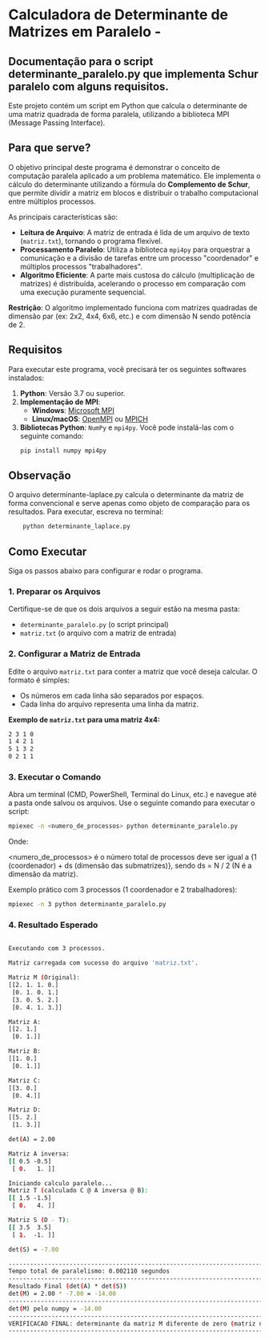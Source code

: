# Calculadora de Determinante de Matrizes em Paralelo - 
## Documentação para o script determinante_paralelo.py que implementa Schur paralelo com alguns requisitos.

Este projeto contém um script em Python que calcula o determinante de uma matriz quadrada de forma paralela, utilizando a biblioteca MPI (Message Passing Interface).

## Para que serve?

O objetivo principal deste programa é demonstrar o conceito de computação paralela aplicado a um problema matemático. Ele implementa o cálculo do determinante utilizando a fórmula do **Complemento de Schur**, que permite dividir a matriz em blocos e distribuir o trabalho computacional entre múltiplos processos.

As principais características são:
- **Leitura de Arquivo**: A matriz de entrada é lida de um arquivo de texto (`matriz.txt`), tornando o programa flexível.
- **Processamento Paralelo**: Utiliza a biblioteca `mpi4py` para orquestrar a comunicação e a divisão de tarefas entre um processo "coordenador" e múltiplos processos "trabalhadores".
- **Algoritmo Eficiente**: A parte mais custosa do cálculo (multiplicação de matrizes) é distribuída, acelerando o processo em comparação com uma execução puramente sequencial.

**Restrição**: O algoritmo implementado funciona com matrizes quadradas de dimensão par (ex: 2x2, 4x4, 6x6, etc.) e com dimensão N sendo potência de 2.

## Requisitos

Para executar este programa, você precisará ter os seguintes softwares instalados:

1.  **Python**: Versão 3.7 ou superior.
2.  **Implementação de MPI**:
    - **Windows**: [Microsoft MPI](https://learn.microsoft.com/en-us/message-passing-interface/microsoft-mpi)
    - **Linux/macOS**: [OpenMPI](https://www.open-mpi.org/) ou [MPICH](https://www.mpich.org/)
3.  **Bibliotecas Python**: `NumPy` e `mpi4py`. Você pode instalá-las com o seguinte comando:
    ```bash
    pip install numpy mpi4py
    ```
## Observação

O arquivo determinante-laplace.py calcula o determinante da matriz de forma convencional e serve apenas como objeto de comparação para os resultados. Para executar, escreva no terminal:
```bash
    python determinante_laplace.py
```
## Como Executar

Siga os passos abaixo para configurar e rodar o programa.

### 1. Preparar os Arquivos

Certifique-se de que os dois arquivos a seguir estão na mesma pasta:
- `determinante_paralelo.py` (o script principal)
- `matriz.txt` (o arquivo com a matriz de entrada)

### 2. Configurar a Matriz de Entrada

Edite o arquivo `matriz.txt` para conter a matriz que você deseja calcular. O formato é simples:
- Os números em cada linha são separados por espaços.
- Cada linha do arquivo representa uma linha da matriz.

**Exemplo de `matriz.txt` para uma matriz 4x4:**
```bash
2 3 1 0
1 4 2 1
5 1 3 2
0 2 1 1
```

### 3. Executar o Comando

Abra um terminal (CMD, PowerShell, Terminal do Linux, etc.) e navegue até a pasta onde salvou os arquivos. Use o seguinte comando para executar o script:

```bash
mpiexec -n <numero_de_processos> python determinante_paralelo.py
```
Onde:

<numero_de_processos> é o número total de processos deve ser igual a {1 (coordenador) + ds (dimensão das submatrizes)}, sendo ds = N / 2 (N é a dimensão da matriz).

Exemplo prático com 3 processos (1 coordenador e 2 trabalhadores):

```bash
mpiexec -n 3 python determinante_paralelo.py
```

### 4. Resultado Esperado

```bash

Executando com 3 processos.

Matriz carregada com sucesso do arquivo 'matriz.txt'.

Matriz M (Original):
[[2. 1. 1. 0.]
 [0. 1. 0. 1.]
 [3. 0. 5. 2.]
 [0. 4. 1. 3.]]

Matriz A:
[[2. 1.]
 [0. 1.]]

Matriz B:
[[1. 0.]
 [0. 1.]]

Matriz C:
[[3. 0.]
 [0. 4.]]

Matriz D:
[[5. 2.]
 [1. 3.]]

det(A) = 2.00

Matriz A inversa:
[[ 0.5 -0.5]
 [ 0.   1. ]]

Iniciando calculo paralelo...
Matriz T (calculado C @ A inversa @ B):
[[ 1.5 -1.5]
 [ 0.   4. ]]

Matriz S (D - T):
[[ 3.5  3.5]
 [ 1.  -1. ]]

det(S) = -7.00

------------------------------------------------------------------------------------
Tempo total de paralelismo: 0.002110 segundos
------------------------------------------------------------------------------------
Resultado Final (det(A) * det(S))
det(M) = 2.00 * -7.00 = -14.00
------------------------------------------------------------------------------------
det(M) pelo numpy = -14.00
------------------------------------------------------------------------------------
VERIFICACAO FINAL: determinante da matriz M diferente de zero (matriz nao singular).
------------------------------------------------------------------------------------
```